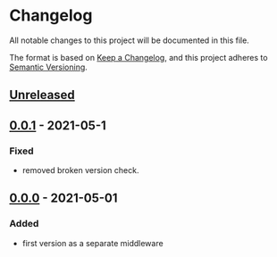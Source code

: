 # Changelog

All notable changes to this project will be documented in this file.

The format is based on [Keep a Changelog](https://keepachangelog.com/en/1.0.0/),
and this project adheres to [Semantic Versioning](https://semver.org/spec/v2.0.0.html).

## [Unreleased]

## [0.0.1] - 2021-05-1

### Fixed

-   removed broken version check.

## [0.0.0] - 2021-05-01

### Added

-	first version as a separate middleware

[unreleased]: https://github.com/pinecone-router/middleware-views/compare/v0.0.0...HEAD
[0.0.0]: https://github.com/pinecone-router/middleware-views/compare/v0.0.0...v0.0.0
[0.0.1]: https://github.com/pinecone-router/middleware-views/compare/v0.0.0...v0.0.1
